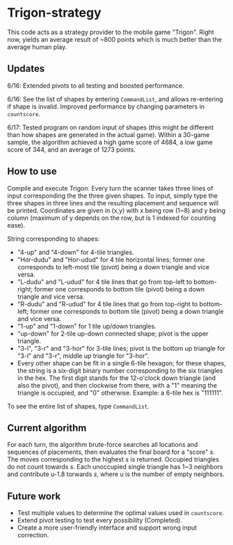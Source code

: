 # Trigon-strategy

This code acts as a strategy provider to the mobile game "Trigon". Right now, yields an average result of ~800 points which is much better than the average human play.

## Updates

6/16: Extended pivots to all testing and boosted performance.

6/16: See the list of shapes by entering <code>CommandList</code>, and allows re-entering if shape is invalid. Improved performance by changing parameters in <code>countscore</code>.

6/17: Tested program on random input of shapes (this might be different than how shapes are generated in the actual game). Within a 30-game sample, the algorithm achieved a high game score of 4684, a low game score of 344, and an average of 1273 points.

## How to use

Compile and execute Trigon. Every turn the scanner takes three lines of input corresponding the the three given shapes. To input, simply type the three shapes in three lines and the resulting placement and sequence will be printed. Coordinates are given in (x,y) with x being row (1~8) and y being column (maximum of y depends on the row, but is 1 indexed for counting ease).

String corresponding to shapes:
  * "4-up" and "4-down" for 4-tile triangles.
  * "Hor-dudu" and "Hor-udud" for 4 tile horizontal lines; former one corresponds to left-most tile (pivot) being a down triangle and vice versa.
  * "L-dudu" and "L-udud" for 4 tile lines that go from top-left to bottom-right; former one corresponds to bottom tile (pivot) being a down triangle and vice versa.
  * "R-dudu" and "R-udud" for 4 tile lines that go from top-right to bottom-left; former one corresponds to bottom tile (pivot) being a down triangle and vice versa.
  * "1-up" and "1-down" for 1 tile up/down triangles.
  * "up-down" for 2-tile up-down connected shape; pivot is the upper triangle.
  * "3-l", "3-r" and "3-hor" for 3-tile lines; pivot is the bottom up triangle for "3-l" and "3-r", middle up triangle for "3-hor".
  * Every other shape can be fit in a single 6-tile hexagon; for these shapes, the string is a six-digit binary number corresponding to the six triangles in the hex. The first digit stands for the 12-o'clock down triangle (and also the pivot), and then clockwise from there, with a "1" meaning the triangle is occupied, and "0" otherwise. Example: a 6-tile hex is "111111".
  
To see the entire list of shapes, type <code>CommandList</code>.

## Current algorithm

For each turn, the algorithm brute-force searches all locations and sequences of placements, then evaluates the final board for a "score" *s*. The moves corresponding to the highest *s* is returned. Occupied triangles do not count towards *s*. Each unoccupied single triangle has 1~3 neighbors and contribute u-1.8 torwards *s*, where u is the number of empty neighbors.

## Future work
  * Test multiple values to determine the optimal values used in <code>countscore</code>.
  * Extend pivot testing to test every possibility (Completed).
  * Create a more user-friendly interface and support wrong input correction.

